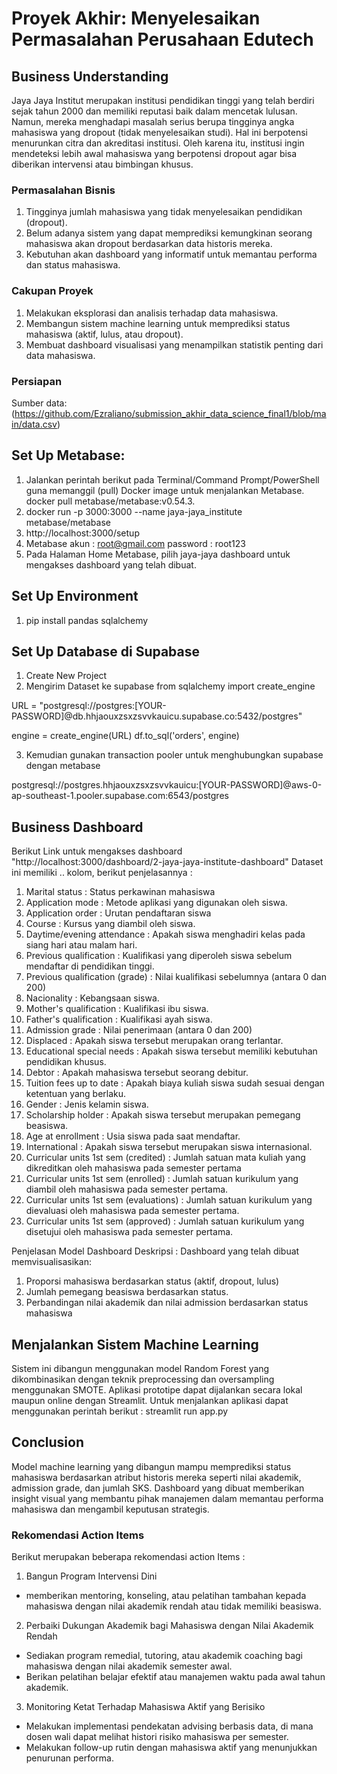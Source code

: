 # Proyek Akhir: Menyelesaikan Permasalahan Perusahaan Edutech

## Business Understanding
Jaya Jaya Institut merupakan institusi pendidikan tinggi yang telah berdiri sejak tahun 2000 dan memiliki reputasi baik dalam mencetak lulusan. Namun, mereka menghadapi masalah serius berupa tingginya angka mahasiswa yang dropout (tidak menyelesaikan studi). Hal ini berpotensi menurunkan citra dan akreditasi institusi. Oleh karena itu, institusi ingin mendeteksi lebih awal mahasiswa yang berpotensi dropout agar bisa diberikan intervensi atau bimbingan khusus.

### Permasalahan Bisnis
1. Tingginya jumlah mahasiswa yang tidak menyelesaikan pendidikan (dropout).
2. Belum adanya sistem yang dapat memprediksi kemungkinan seorang mahasiswa akan dropout berdasarkan data historis mereka.
3. Kebutuhan akan dashboard yang informatif untuk memantau performa dan status mahasiswa.

### Cakupan Proyek
1. Melakukan eksplorasi dan analisis terhadap data mahasiswa.
2. Membangun sistem machine learning untuk memprediksi status mahasiswa (aktif, lulus, atau dropout).
3. Membuat dashboard visualisasi yang menampilkan statistik penting dari data mahasiswa.

### Persiapan

Sumber data: (https://github.com/Ezraliano/submission_akhir_data_science_final1/blob/main/data.csv)

## Set Up Metabase:
1. Jalankan perintah berikut pada Terminal/Command Prompt/PowerShell guna memanggil (pull) Docker image untuk menjalankan Metabase.
docker pull metabase/metabase:v0.54.3.
2. docker run -p 3000:3000 --name jaya-jaya_institute metabase/metabase
3. http://localhost:3000/setup
4. Metabase akun : root@gmail.com
    password : root123
5. Pada Halaman Home Metabase, pilih jaya-jaya dashboard untuk mengakses dashboard yang telah dibuat.

## Set Up Environment
1. pip install pandas sqlalchemy

## Set Up Database di Supabase
1. Create New Project
2. Mengirim Dataset ke supabase 
from sqlalchemy import create_engine
 
URL = "postgresql://postgres:[YOUR-PASSWORD]@db.hhjaouxzsxzsvvkauicu.supabase.co:5432/postgres"
 
engine = create_engine(URL)
df.to_sql('orders', engine)

3. Kemudian gunakan transaction pooler untuk menghubungkan supabase dengan metabase

postgresql://postgres.hhjaouxzsxzsvvkauicu:[YOUR-PASSWORD]@aws-0-ap-southeast-1.pooler.supabase.com:6543/postgres

## Business Dashboard
Berikut Link untuk mengakses dashboard "http://localhost:3000/dashboard/2-jaya-jaya-institute-dashboard"
Dataset ini memiliki .. kolom, berikut penjelasannya :
1. Marital status : Status perkawinan mahasiswa
2. Application mode : Metode aplikasi yang digunakan oleh siswa.
3. Application order : Urutan pendaftaran siswa
4. Course : Kursus yang diambil oleh siswa.
5. Daytime/evening attendance : Apakah siswa menghadiri kelas pada siang hari atau malam hari.
6. Previous qualification : Kualifikasi yang diperoleh siswa sebelum mendaftar di pendidikan tinggi.
7. Previous qualification (grade) : Nilai kualifikasi sebelumnya (antara 0 dan 200)
8. Nacionality : Kebangsaan siswa.
9. Mother's qualification : Kualifikasi ibu siswa.
10. Father's qualification : Kualifikasi ayah siswa.
11. Admission grade : Nilai penerimaan (antara 0 dan 200)
12. Displaced : Apakah siswa tersebut merupakan orang terlantar.
13. Educational special needs : Apakah siswa tersebut memiliki kebutuhan pendidikan khusus.
14. Debtor : Apakah mahasiswa tersebut seorang debitur.
15. Tuition fees up to date : Apakah biaya kuliah siswa sudah sesuai dengan ketentuan yang berlaku.
16. Gender : Jenis kelamin siswa.
17. Scholarship holder : Apakah siswa tersebut merupakan pemegang beasiswa.
18. Age at enrollment : Usia siswa pada saat mendaftar.
19. International : Apakah siswa tersebut merupakan siswa internasional.
20. Curricular units 1st sem (credited) : Jumlah satuan mata kuliah yang dikreditkan oleh mahasiswa pada semester pertama
21. Curricular units 1st sem (enrolled) : Jumlah satuan kurikulum yang diambil oleh mahasiswa pada semester pertama.
22. Curricular units 1st sem (evaluations) : Jumlah satuan kurikulum yang dievaluasi oleh mahasiswa pada semester pertama.
23. Curricular units 1st sem (approved) : Jumlah satuan kurikulum yang disetujui oleh mahasiswa pada semester pertama.

Penjelasan Model Dashboard 
Deskripsi :
Dashboard yang telah dibuat memvisualisasikan:
1. Proporsi mahasiswa berdasarkan status (aktif, dropout, lulus)
2. Jumlah pemegang beasiswa berdasarkan status.
3. Perbandingan nilai akademik dan nilai admission berdasarkan status mahasiswa



## Menjalankan Sistem Machine Learning
Sistem ini dibangun menggunakan model Random Forest yang dikombinasikan dengan teknik preprocessing dan oversampling menggunakan SMOTE. Aplikasi prototipe dapat dijalankan secara lokal maupun online dengan Streamlit.
Untuk menjalankan aplikasi dapat menggunakan perintah berikut :
streamlit run app.py


## Conclusion
Model machine learning yang dibangun mampu memprediksi status mahasiswa berdasarkan atribut historis mereka seperti nilai akademik, admission grade, dan jumlah SKS. Dashboard yang dibuat memberikan insight visual yang membantu pihak manajemen dalam memantau performa mahasiswa dan mengambil keputusan strategis.

### Rekomendasi Action Items
Berikut merupakan beberapa rekomendasi action Items :
1. Bangun Program Intervensi Dini
- memberikan mentoring, konseling, atau pelatihan tambahan kepada mahasiswa dengan nilai akademik rendah atau tidak memiliki beasiswa.
2. Perbaiki Dukungan Akademik bagi Mahasiswa dengan Nilai Akademik Rendah
- Sediakan program remedial, tutoring, atau akademik coaching bagi mahasiswa dengan nilai akademik semester awal.
- Berikan pelatihan belajar efektif atau manajemen waktu pada awal tahun akademik.
3. Monitoring Ketat Terhadap Mahasiswa Aktif yang Berisiko
- Melakukan implementasi pendekatan advising berbasis data, di mana dosen wali dapat melihat histori risiko mahasiswa per semester.
- Melakukan follow-up rutin dengan mahasiswa aktif yang menunjukkan penurunan performa.
